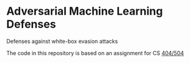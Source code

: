 # Adversarial Machine Learning Defenses
Defenses against white-box evasion attacks

The code in this repository is based on an assignment for CS [404/504](https://www.webpages.uidaho.edu/vakanski/CS_504.html)